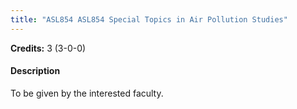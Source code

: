 ```yaml
---
title: "ASL854 ASL854 Special Topics in Air Pollution Studies"
---
```

**Credits:** 3 (3-0-0)

#### Description
To be given by the interested faculty.